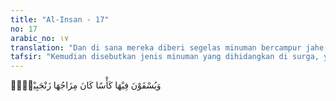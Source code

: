 ```yaml
---
title: "Al-Insan - 17"
no: 17
arabic_no: ١٧
translation: "Dan di sana mereka diberi segelas minuman bercampur jahe."
tafsir: "Kemudian disebutkan jenis minuman yang dihidangkan di surga, yakni mereka diberi minum segelas (minuman) yang campurannya jahe. Maksudnya penduduk surga disuguhi minuman yang terbuat dari zanjabil, yakni sejenis tumbuhan yang lezat cita-rasanya dan tumbuh di daerah Timur Tengah dahulu kala. Biasanya zanjabil digunakan untuk wangi-wangian dan orang-orang Arab menyukainya. Ada pula yang mengatakan nama dari Bait Ma'ruf. \n\nMenurut Ibnu 'Abbas, minuman, makanan, mata air, buah-buahan, dan lain-lain dalam surga yang disebutkan Al-Qur'an, satu pun tidak ada tandingannya. Kesamaan hanya pada namanya, sedangkan rasanya jauh lebih lezat."
---
```

وَيُسْقَوْنَ فِيْهَا كَأْسًا كَانَ مِزَاجُهَا زَنْجَبِيْلًاۚ